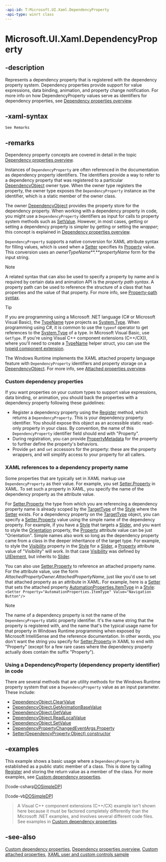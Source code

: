 ```yaml
---
-api-id: T:Microsoft.UI.Xaml.DependencyProperty
-api-type: winrt class
---
```


<!-- Class syntax.
public class DependencyProperty : Microsoft.UI.Xaml.IDependencyProperty
-->

# Microsoft.UI.Xaml.DependencyProperty

## -description

Represents a dependency property that is registered with the dependency property system. Dependency properties provide support for value expressions, data binding, animation, and property change notification. For more info on how DependencyProperty values serve as identifiers for dependency properties, see [Dependency properties overview](/windows/uwp/xaml-platform/dependency-properties-overview).

## -xaml-syntax

``` xaml
See Remarks
```

## -remarks

Dependency property concepts are covered in detail in the topic [Dependency properties overview](/windows/uwp/xaml-platform/dependency-properties-overview).

Instances of `DependencyProperty` are often referenced in the documentation as dependency property identifiers. The identifiers provide a way to refer to a dependency property that was registered to a particular [DependencyObject](dependencyobject.md) owner type. When the owner type registers the property, the owner type exposes the `DependencyProperty` instance as the identifier, which is a static member of the owner class.

The owner [DependencyObject](dependencyobject.md) provides the property store for the dependency property. When working with a dependency property in code, you might use a `DependencyProperty` identifiers as input for calls to property system methods such as [SetValue](dependencyobject_setvalue_1212521140.md). However, in most cases, getting or setting a dependency property is simpler by getting or setting the *wrapper*; this concept is explained in [Dependency properties overview](/windows/uwp/xaml-platform/dependency-properties-overview).

`DependencyProperty` supports a native conversion for XAML attribute syntax for filling values, which is used when a [Setter](setter.md) specifies its [Property](setter_property.md) value. This conversion uses an *ownerTypeName***.***propertyName* form for the input string.

> [!NOTE]
> A related syntax that can also be used to specify a property by name and is required by certain data and animation API is the *property path syntax*. A property path can be used to reference the structure of a class that has properties and the value of that property. For more info, see [Property-path syntax](/windows/uwp/xaml-platform/property-path-syntax).

> [!TIP]
> If you are programming using a Microsoft .NET language (C# or Microsoft Visual Basic), the [TypeName](/uwp/api/windows.ui.xaml.interop.typename) type projects as [System.Type](/dotnet/api/system.type?view=dotnet-uwp-10.0&preserve-view=true). When programming using C#, it is common to use the `typeof` operator to get references to the [System.Type](/dotnet/api/system.type?view=dotnet-uwp-10.0&preserve-view=true) of a type. In Microsoft Visual Basic, use `GetType`. If you're using Visual C++ component extensions (C++/CX)), where you'll need to create a [TypeName](/uwp/api/windows.ui.xaml.interop.typename) helper struct, you can use the [typeid component extension](/cpp/windows/typeid-cpp-component-extensions).

The Windows Runtime implements the XAML attached property language feature with `DependencyProperty` identifiers and property storage on a [DependencyObject](dependencyobject.md). For more info, see [Attached properties overview](/windows/uwp/xaml-platform/attached-properties-overview).

### Custom dependency properties

If you want properties on your custom types to support value expressions, data binding, or animation, you should back the properties with a dependency property following these guidelines:

+ Register a dependency property using the [Register](dependencyproperty_register_928563513.md) method, which returns a `DependencyProperty`. This is your dependency property identifier. You should expose this object as an accessible static read-only property in your class. By convention, the name of this `DependencyProperty` identifier field should end with "Property".
+ During registration, you can provide [PropertyMetadata](propertymetadata.md) for the property to further define the property's behaviors.
+ Provide `get` and `set` accessors for the property: these are the property wrappers, and will simplify access to your property for all callers.

### XAML references to a dependency property name

Some properties that are typically set in XAML markup use `DependencyProperty` as their value. For example, you set [Setter.Property](setter_property.md) in XAML. To set such a property in XAML, you specify the name of the dependency property as the attribute value.

For [Setter.Property](setter_property.md) the type from which you are referencing a dependency property name is already scoped by the [TargetType](style_targettype.md) of the [Style](style.md) where the [Setter](setter.md) exists. For a dependency property on the [TargetType](style_targettype.md) object, you can specify a [Setter.Property](setter_property.md) value using the simple name of the dependency property. For example, if you have a [Style](style.md) that targets a [Slider](../microsoft.ui.xaml.controls/slider.md), and you want to style the [Orientation](../microsoft.ui.xaml.controls/slider_orientation.md) property, the [Property](setter_property.md) attribute value can be just "Orientation". Simple names also work so long as the dependency property came from a class in the deeper inheritance of the target type. For example, to style the [Visibility](uielement_visibility.md) property in the [Style](style.md) for a [Slider](../microsoft.ui.xaml.controls/slider.md), a [Property](setter_property.md) attribute value of "Visibility" will work. In that case [Visibility](uielement_visibility.md) was defined by [UIElement](uielement.md), but inherits to [Slider](../microsoft.ui.xaml.controls/slider.md).

You can also use [Setter.Property](setter_property.md) to reference an attached property name. For the attribute value, use the form _AttachedPropertyOwner.AttachedPropertyName_, just like you'd use to set that attached property as an attribute in XAML. For example, here is a [Setter](setter.md) that sets the attached property [AutomationProperties.ItemType](/windows/winui/api/microsoft.ui.xaml.automation.automationproperties#xaml-attached-properties) in a [Style](style.md): `<Setter Property="AutomationProperties.ItemType" Value="Navigation Button"/>`

> [!NOTE]
> The name of a dependency property is not the name of the `DependencyProperty` static property identifier. It's the name string that the property is registered with, and the name that's the typical usage name for that property in Windows Runtime programming when exposed by Microsoft IntelliSense and the reference documentation. In other words, you don't want the string you specify for [Setter.Property](setter_property.md) in XAML to end with "Property" (except for a few rare cases where the dependency property actually does contain the suffix "Property").

### Using a **DependencyProperty** (dependency property identifier) in code

There are several methods that are utility methods for the Windows Runtime property system that use a `DependencyProperty` value as an input parameter. These include:

+ [DependencyObject.ClearValue](dependencyobject_clearvalue_171358816.md)
+ [DependencyObject.GetAnimationBaseValue](dependencyobject_getanimationbasevalue_1955567622.md)
+ [DependencyObject.GetValue](dependencyobject_getvalue_229640130.md)
+ [DependencyObject.ReadLocalValue](dependencyobject_readlocalvalue_1526948202.md)
+ [DependencyObject.SetValue](dependencyobject_setvalue_1212521140.md)
+ [DependencyPropertyChangedEventArgs.Property](dependencypropertychangedeventargs_property.md)
+ [Setter(DependencyProperty,Object) constructor](setter_setter_1747817161.md)

## -examples

This example shows a basic usage where a `DependencyProperty` is established as a public static member of a class. This is done by calling [Register](dependencyproperty_register_928563513.md) and storing the return value as a member of the class. For more examples, see [Custom dependency properties](/windows/uwp/xaml-platform/custom-dependency-properties).

[!code-csharp[DOSimpleDP](../microsoft.ui.xaml/code/DOandDP/csharp/Class1.cs#SnippetDOSimpleDP)]

[!code-vb[DOSimpleDP](../microsoft.ui.xaml/code/DOandDP/vbnet/Class1.vb#SnippetDOSimpleDP)]

> A Visual C++ component extensions (C++/CX) example isn't shown here because it must be factored completely differently than the Microsoft .NET examples, and involves several different code files. See examples in [Custom dependency properties](/windows/uwp/xaml-platform/custom-dependency-properties).

## -see-also

[Custom dependency properties](/windows/uwp/xaml-platform/custom-dependency-properties), [Dependency properties overview](/windows/uwp/xaml-platform/dependency-properties-overview), [Custom attached properties](/windows/uwp/xaml-platform/custom-attached-properties), [XAML user and custom controls sample](https://github.com/microsoftarchive/msdn-code-gallery-microsoft/tree/master/Official%20Windows%20Platform%20Sample/Windows%208.1%20Store%20app%20samples/99866-Windows%208.1%20Store%20app%20samples/XAML%20user%20and%20custom%20controls%20sample)
